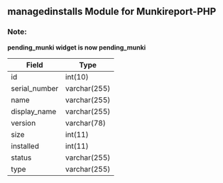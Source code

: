 ## managedinstalls Module for Munkireport-PHP

### Note:
**pending_munki widget is now pending_munki**

| Field         | Type             |
|-----------------|--------------------|
| id            | int(10)          |
| serial_number | varchar(255)     |
| name          | varchar(255)     |
| display_name  | varchar(255)     |
| version       | varchar(78)      |
| size          | int(11)          |
| installed     | int(11)          |
| status        | varchar(255)     |
| type          | varchar(255)     |
